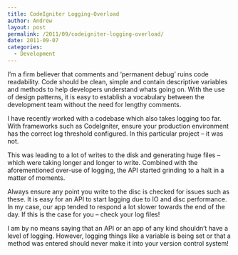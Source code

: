 ```yaml
---
title: CodeIgniter Logging-Overload
author: Andrew
layout: post
permalink: /2011/09/codeigniter-logging-overload/
date: 2011-09-07
categories:
  - Development
---
```

I&#8217;m a firm believer that comments and &#8216;permanent debug&#8217; ruins code readability. Code should be clean, simple and contain descriptive variables and methods to help developers understand whats going on. With the use of design patterns, it is easy to establish a vocabulary between the development team without the need for lengthy comments.

I have recently worked with a codebase which also takes logging too far. With frameworks such as CodeIgniter, ensure your production environment has the correct log threshold configured. In this particular project &#8211; it was not.

This was leading to a lot of writes to the disk and generating huge files &#8211; which were taking longer and longer to write. Combined with the aforementioned over-use of logging, the API started grinding to a halt in a matter of moments.

Always ensure any point you write to the disc is checked for issues such as these. It is easy for an API to start lagging due to IO and disc performance. In my case, our app tended to respond a lot slower towards the end of the day. If this is the case for you &#8211; check your log files!

I am by no means saying that an API or an app of any kind shouldn&#8217;t have a level of logging. However, logging things like a variable is being set or that a method was entered should never make it into your version control system!
